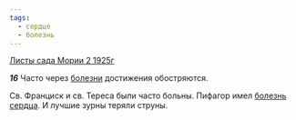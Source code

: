 ```yaml
---
tags:
  - сердце
  - болезнь
---
```


[Листы сада Мории 2 1925г](/agni/1925)

___16___
Часто через [болезни](/tag/#[болезнь](/tag/#болезнь)) достижения обостряются.   

Св. Франциск и св. Тереса были часто больны. Пифагор имел [болезнь](/tag/#болезнь) [сердца](/tag/#сердце). И лучшие зурны теряли струны.   

